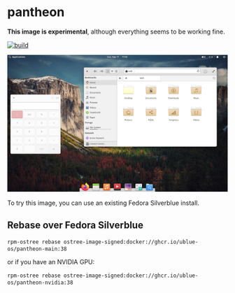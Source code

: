 # pantheon 

**This image is experimental**, although everything seems to be working fine.

[![build](https://github.com/tulilirockz/ublue-pantheon/actions/workflows/build.yml/badge.svg)](https://github.com/tulilirockz/ublue-pantheon/actions/workflows/build.yml)

![Pantheon Desktop Showcase Image](pantheon-desktop.png)

To try this image, you can use an existing Fedora Silverblue install.

## Rebase over Fedora Silverblue

    rpm-ostree rebase ostree-image-signed:docker://ghcr.io/ublue-os/pantheon-main:38

or if you have an NVIDIA GPU:

    rpm-ostree rebase ostree-image-signed:docker://ghcr.io/ublue-os/pantheon-nvidia:38
